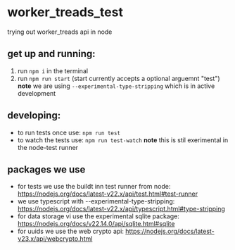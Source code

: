 # worker_treads_test

trying out worker_treads api in node

## get up and running:
1. run `npm i` in the terminal
2. run `npm run start` (start currently accepts a optional arguemnt "test") **note** we are using `--experimental-type-stripping` which is in active development

## developing:
- to run tests once use: `npm run test`
- to watch the tests use: `npm run test-watch` **note** this is stil exerimental in the node-test runner

## packages we use
- for tests we use the buildt inn test runner from node: https://nodejs.org/docs/latest-v22.x/api/test.html#test-runner
- we use typescript with --experimental-type-stripping: https://nodejs.org/docs/latest-v22.x/api/typescript.html#type-stripping
- for data storage vi use the experimental sqlite package: https://nodejs.org/docs/v22.14.0/api/sqlite.html#sqlite
- for uuids we use the web crypto api: https://nodejs.org/docs/latest-v23.x/api/webcrypto.html

